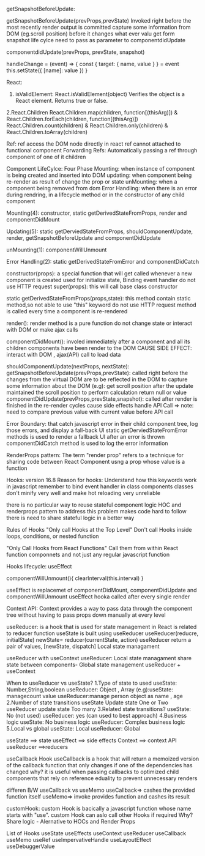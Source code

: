 getSnapshotBeforeUpdate:

getSnapshotBeforeUpdate(prevProps,prevState)
Invoked right before the most recently render output is committed
capture some information from DOM (eg.scroll position) before it changes
what ever valu get form snapshot life cylce need to pass as parameter to componentdidUpdate

componentdidUpdate(prevProps, prevState, snapshot)

handleChange = (event) => {
    const { target: { name, value } } = event
    this.setState({ [name]: value })
  }

React:
1. isValidElement: React.isValidElement(object)
  Verifies the object is a React element. Returns true or false.

2.React.Children
  React.Children.map(children, function[(thisArg)]) & React.Children.forEach(children, function[(thisArg)])
  React.Children.count(children) & React.Children.only(children) &
  React.Children.toArray(children)

Ref: ref access the DOM node directly in react
 ref cannot attached to functional component
Forwarding Refs:
  Automatically passing a ref through component of one of it children

Component LifeCylce: Four Phase
  Mounting: when instance of component is being created and inserted into DOM
  updating: when component being re-render as result of change the prop or state
  unMounting: when a component being removed from dom
  Error Handling: when there is an error during rendring, in a lifecycle method or in the constructor of any child component

  Mounting(4): constructor, static getDerivedStateFromProps, render and componentDidMount

  Updating(5): static getDerviedStateFromProps, shouldComponentUpdate, render, getSnapshotBeforeUpdate and componentDidUpdate

  unMounting(1): componentWillUnmount

  Error Handling(2): static getDerivedStateFromError and componentDidCatch

  constructor(props): a special function that will get called whenever a new component is created
  used for initialize state, Binding event handler
  do not use HTTP request
  super(props): this will call base class constructor

  static getDerivedStateFromProps(props,state): this method contain static method,so not able to use "this" keyword
  do not use HTTP request
  method is called every time a component is re-rendered
  
  render(): render method is a pure function
  do not change state or interact with DOM or make ajax calls

  componentDidMount(): involed immediately after a component and all its children components have been render to the DOM
  CAUSE SIDE EFFECT: interact with DOM , ajax(API) call to load data

  shouldComponentUpdate(nextProps, nextState): 
  getSnapshotBeforeUpdate(prevProps,prevState): called right before the changes from the virtual DOM are to be reflected in the DOM
  to capture some information about the DOM
  (e.g): get scroll position after the update maintained the scroll position to perform calculation
  return null or value
  componentDidUpdate(prevProps,prevState,snapshot): called after render is finished in the re-render cycles
  cause side effects
  handle API Call => note: need to compare previous value with current value before API call

  Error Boundary: that catch javascript error in their child component tree, log those errors, and display a fall-back UI
    static getDerviedStateFromError methods is used to render a fallback UI after an error is thrown
    componentDidCatch method is used to log the error information

RenderProps pattern:
  The term "render prop" refers to a technique for sharing code between React Component usng a prop whose value is a function




Hooks: version 16.8
Reason for hooks:
Understand how this keywords work in javascript
remember to bind event handler in class components
classes don't minify very well and make hot reloading very unreliable


there is no particular way to reuse stateful component logic
HOC and renderprops pattern to address this problem
makes code hard to follow
there is need to share stateful logic in a better way

Rules of Hooks
"Only call Hooks at the Top Level"
Don't call Hooks inside loops, conditions, or nested function

"Only Call Hooks from React Functions"
Call them from within React function componnets and not just any regular javascript function 

Hooks lifecycle:
useEffect

componentWillUnmount(){
  clearInterval(this.interval)
}

useEffect is replacemet of componentDidMount, componentDidUpdate and componentWillUnmount
useEffect hooka called after every single render

Context API:
Context provides a way to pass data through the component tree without having to pass props down manually at every level

useReducer: is a hook that is used for state management in React
            is related to reducer function
            useState is built using useReducer
            useReducer(reducre, initialState)
            newState= reducer(currentState, action)
            useReducer return a pair of values, [newState, dispatch]
            Local state managament


useReducer with useContext
useReducer: Local state managament
share state between components- Global state management
useReducer +  useContext


When to useReducer vs useState?
1.Type of state to used
useState: Number,String,boolean
useReducer: Object , Array
(e.g):useState: managecount value 
useReducer:manage person object as name , age 
2.Number of state transitions
useState Update state One or Two
useReducer update state Too many
3.Related state transitions? 
useState: No (not used)
useReducer: yes (can used to best approach)
4.Business logic
useState: No business logic
useReducer: Complex business logic
5.Local vs global
useState: Local
useReducer: Global


useState ==> state
useEffect ==> side effects
Context ==> context API
useReducer ==>reducers


useCallback Hook
useCallback is a hook that will return a memoized version of the callback function that only changes if one of the dependencies has changed
why?
it is useful when passing callbacks to optimized child components that rely on reference eduality to prevent unnecessary renders

differen B/W useCallback vs useMemo
useCallback=> cashes the provided function itself
useMemo=> invoke provides function and cashes its result

customHook:
  custom Hook is bacically a javascript function whose name starts with "use".
  custom Hook can aslo call other Hooks if required
Why?
Share logic - Alernative to HOCs and Render Props

List of Hooks
useState
useEffects
useContext
useReducer
useCallback
useMemo
useRef
useImpervativeHandle
useLayoutEffect
useDebuggerValue
